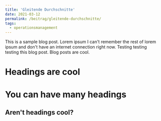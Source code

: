 ```yaml
---
title: 'Gleitende Durchschnitte'
date: 2021-03-12
permalink: /beitrag/gleitende-durchschnitte/
tags:
  - operationsmanagement
---
```


This is a sample blog post. Lorem ipsum I can't remember the rest of lorem ipsum and don't have an internet connection right now. Testing testing testing this blog post. Blog posts are cool.

Headings are cool
======

You can have many headings
======

Aren't headings cool?
------